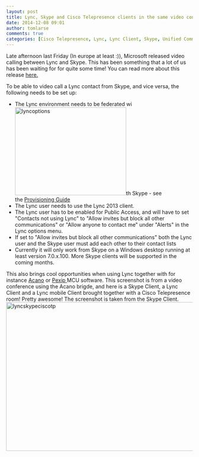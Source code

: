 ```yaml
---
layout: post
title: Lync, Skype and Cisco Telepresence clients in the same video conference!
date: 2014-12-08 09:01
author: tomlarse
comments: true
categories: [Cisco Telepresence, Lync, Lync Client, Skype, Unified Communications, video conferencing]
---
```

Late afternoon last Friday (In europe at least :)), Microsoft released video calling between Lync and Skype. This has been something that a lot of us has been waiting for for quite some time! You can read more about this release <a title="here" href="http://blogs.office.com/2014/12/05/video-calling-skype-lync-available-now/" target="_blank">here.</a>

To be able to video call a Lync contact from Skype, and vice versa, the following needs to be set up:
<ul>
	<li>The Lync environment needs to be federated wi<a href="https://codesalot.files.wordpress.com/2014/12/lyncoptions.png"><img class=" size-medium wp-image-579 alignright" src="https://codesalot.files.wordpress.com/2014/12/lyncoptions.png?w=300" alt="lyncoptions" width="300" height="238" /></a>th Skype - see the <a href="http://technet.microsoft.com/en-us/library/dn440173.aspx" target="_blank">Provisioning Guide</a></li>
	<li>The Lync user needs to use the Lync 2013 client.</li>
	<li>The Lync user has to be enabled for Public Access, and will have to set "Contacts not using Lync" to "Allow invites but block all other communications" or "Allow anyone to contact me" under "Alerts" in the Lync options menu.</li>
	<li>If set to "Allow invites but block all other communications" both the Lync user and the Skype user must add each other to their contact lists</li>
	<li>Currently it will only work from Skype on a Windows desktop running at least version 7.0.x.100. More Skype clients will be supported in the coming months.</li>
</ul>
This also brings cool opportunities when using Lync together with for instance <a href="http://acano.com/">Acano</a> or <a href="http://pexip.com/" target="_blank">Pexip </a>MCU software. This screenshot is from a video conference using the Acano brigde, and here is a Skype Client, a Lync Client and a Lync mobile Client brought together with a Cisco Telepresence room! Pretty awesome! The screenshot is taken from the Skype Client.<a href="https://codesalot.files.wordpress.com/2014/12/lyncskypeciscotp.png"><img class="aligncenter wp-image-581 size-large" src="https://codesalot.files.wordpress.com/2014/12/lyncskypeciscotp.png?w=625" alt="lyncskypeciscotp" width="625" height="402" /></a>

&nbsp;
